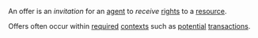 An offer is an *invitation* for an [agent](https://github.com/gcassel/Modular-Organization-Terminology/blob/master/terms/agent.md) to *receive* [rights](https://github.com/gcassel/Modular-Organization-Terminology/blob/master/terms/right.md) to a [resource](https://github.com/gcassel/Modular-Organization-Terminology/blob/master/terms/resource.md).

Offers often occur within [required](https://github.com/gcassel/Modular-Organization-Terminology/blob/master/terms/requirement.md) [contexts](https://github.com/gcassel/Modular-Organization-Terminology/blob/master/terms/context.md) such as [potential](https://github.com/gcassel/Modular-Organization-Terminology/blob/master/terms/potential.md) [transactions](https://github.com/gcassel/Modular-Organization-Terminology/blob/master/terms/transaction.md).

